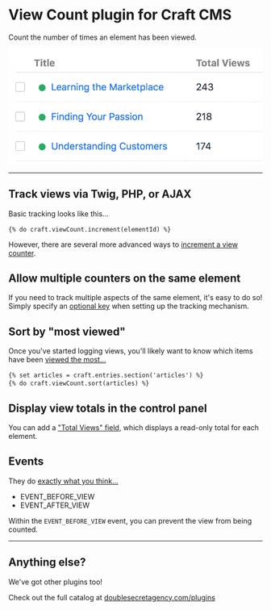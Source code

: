 View Count plugin for Craft CMS
===============================

Count the number of times an element has been viewed.

![](src/resources/img/example-totalviews.png)

***

## Track views via Twig, PHP, or AJAX

Basic tracking looks like this...

```twig
{% do craft.viewCount.increment(elementId) %}
```

However, there are several more advanced ways to [increment a view counter](https://www.doublesecretagency.com/plugins/view-count/docs/how-to-increment-the-counter).

## Allow multiple counters on the same element

If you need to track multiple aspects of the same element, it's easy to do so! Simply specify an [optional key](https://www.doublesecretagency.com/plugins/view-count/docs/using-a-unique-key) when setting up the tracking mechanism.

## Sort by "most viewed"

Once you've started logging views, you'll likely want to know which items have been [viewed the most...](https://www.doublesecretagency.com/plugins/view-count/docs/sort-by-most-viewed)

```twig
{% set articles = craft.entries.section('articles') %}
{% do craft.viewCount.sort(articles) %}
```

## Display view totals in the control panel

You can add a ["Total Views" field](https://www.doublesecretagency.com/plugins/view-count/docs/total-views-fieldtype), which displays a read-only total for each element.

## Events

They do [exactly what you think...](https://www.doublesecretagency.com/plugins/view-count/docs/events)

 - EVENT_BEFORE_VIEW
 - EVENT_AFTER_VIEW
 
Within the `EVENT_BEFORE_VIEW` event, you can prevent the view from being counted.

***

## Anything else?

We've got other plugins too!

Check out the full catalog at [doublesecretagency.com/plugins](https://www.doublesecretagency.com/plugins)
